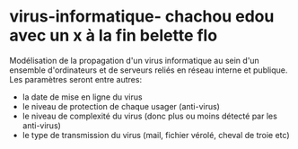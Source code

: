 # virus-informatique- chachou edou avec un x à la fin belette flo
Modélisation de la propagation d'un virus informatique au sein d'un ensemble d'ordinateurs et de serveurs reliés en réseau interne et publique.
Les paramètres seront entre autres:

- la date de mise en ligne du virus
- le niveau de protection de chaque usager (anti-virus)
- le niveau de complexité du virus (donc plus ou moins détecté par les anti-virus)
- le type de transmission du virus (mail, fichier vérolé, cheval de troie etc)


